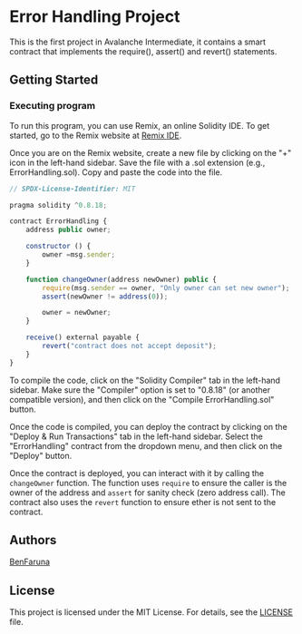 # Error Handling Project

This is the first project in Avalanche Intermediate, it contains a smart contract that implements the require(), assert() and revert() statements.

## Getting Started

### Executing program

To run this program, you can use Remix, an online Solidity IDE. To get started, go to the Remix website at [Remix IDE](https://remix.ethereum.org/).

Once you are on the Remix website, create a new file by clicking on the "+" icon in the left-hand sidebar. Save the file with a .sol extension (e.g., ErrorHandling.sol). Copy and paste the code into the file.

```js
// SPDX-License-Identifier: MIT

pragma solidity ^0.8.18;

contract ErrorHandling {
    address public owner;

    constructor () {
        owner =msg.sender;
    }

    function changeOwner(address newOwner) public {
        require(msg.sender == owner, "Only owner can set new owner");
        assert(newOwner != address(0));

        owner = newOwner;
    }

    receive() external payable {
        revert("contract does not accept deposit");
    }
}
```

To compile the code, click on the "Solidity Compiler" tab in the left-hand sidebar. Make sure the "Compiler" option is set to "0.8.18" (or another compatible version), and then click on the "Compile ErrorHandling.sol" button.

Once the code is compiled, you can deploy the contract by clicking on the "Deploy & Run Transactions" tab in the left-hand sidebar. Select the "ErrorHandling" contract from the dropdown menu, and then click on the "Deploy" button.

Once the contract is deployed, you can interact with it by calling the `changeOwner` function. The function uses `require` to ensure the caller is the owner of the address and `assert` for sanity check (zero address call). The contract also uses the `revert` function to ensure ether is not sent to the contract.

## Authors

[BenFaruna](https://github.com/BenFaruna/)

## License

This project is licensed under the MIT License. For details, see the [LICENSE](LICENSE) file.